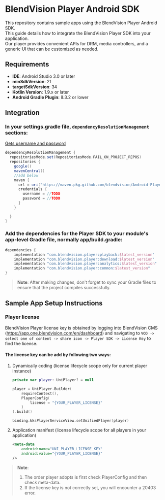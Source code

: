 # BlendVision Player Android SDK

This repository contains sample apps using the BlendVision Player Android SDK.  
This guide details how to integrate the BlendVision Player SDK into your application.  
Our player provides convenient APIs for DRM, media controllers, and a generic UI that can be customized as needed.

## Requirements

- **IDE**: Android Studio 3.0 or later
- **minSdkVersion**: 21
- **targetSdkVersion**: 34
- **Kotlin Version**: 1.9.x or later
- **Android Gradle Plugin**: 8.3.2 or lower

## Integration

### In your settings.gradle file, `dependencyResolutionManagement` sections:
[Gets username and password](https://github.com/BlendVision/Android-Player-SDK/wiki/Android%E2%80%90Player%E2%80%90SDK-pull-credentials)
```groovy
dependencyResolutionManagement {
  repositoriesMode.set(RepositoriesMode.FAIL_ON_PROJECT_REPOS)
  repositories {
    google()
    mavenCentral()
    //add below
    maven {
      url = uri("https://maven.pkg.github.com/blendvision/Android-Player-SDK")
      credentials {
        username = //TODO
        password = //TODO
      }
    }

  }
}
```

### Add the dependencies for the Player SDK to your module's app-level Gradle file, normally app/build.gradle:

```groovy
dependencies {
    implementation "com.blendvision.player:playback:$latest_version"
    implementation "com.blendvision.player:download:$latest_version"
    implementation "com.blendvision.player:analytics:$latest_version"
    implementation "com.blendvision.player:common:$latest_version"
}
```

> **Note**: After making changes, don't forget to sync your Gradle files to ensure that the project
> compiles successfully.

## Sample App Setup Instructions

### Player license
BlendVision Player license key is obtained by logging into BlendVision CMS (https://app.one.blendvision.com/en/dashboard) and navigating to `VOD -> select one of content -> share icon -> Player SDK -> License Key` to find the license.

#### The license key can be add by following two ways:
1. Dynamically coding (license lifecycle scope only for current player instance)
    ```kotlin
    private var player: UniPlayer? = null
    
    player = UniPlayer.Builder(
        requireContext(),
        PlayerConfig(
            license = "{YOUR_PLAYER_LICENSE}"
        )
    ).build()
    
    binding.kksPlayerServiceView.setUnifiedPlayer(player)
    ```
2. Application manifest (license lifecycle scope for all players in your application)
    ```xml
    <meta-data 
        android:name="UNI_PLAYER_LICENSE_KEY" 
        android:value="{YOUR_PLAYER_LICENSE}"
    />
    ```

> **Note**:
>   1. The order player adopts is first check PlayerConfig and then check meta-data.
>   2. If the license key is not correctly set, you will encounter a 20403 error.

